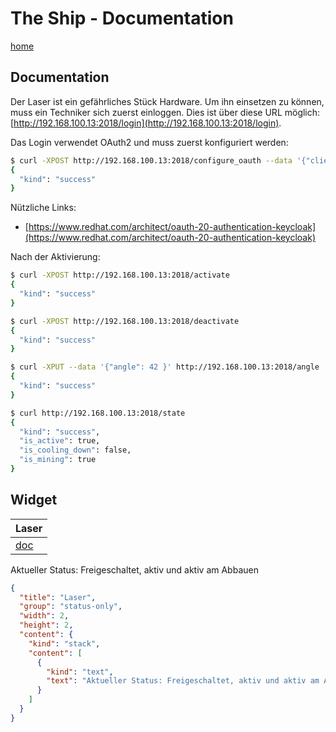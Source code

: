 # The Ship - Documentation

[home](../README.md)

## Documentation

Der Laser ist ein gefährliches Stück Hardware. Um ihn einsetzen zu können, muss ein Techniker sich zuerst einloggen.
Dies ist über diese URL möglich: [http://192.168.100.13:2018/login](http://192.168.100.13:2018/login).

Das Login verwendet OAuth2 und muss zuerst konfiguriert werden:

```sh
$ curl -XPOST http://192.168.100.13:2018/configure_oauth --data '{"client_secret": "XXX", "authorize_url": "http://XXX:2015/authorize", "token_url": "http://XXX:2015/token"}'
{
  "kind": "success"
}
```

Nützliche Links:

- [https://www.redhat.com/architect/oauth-20-authentication-keycloak](https://www.redhat.com/architect/oauth-20-authentication-keycloak)

Nach der Aktivierung:

```sh
$ curl -XPOST http://192.168.100.13:2018/activate
{
  "kind": "success"
}

$ curl -XPOST http://192.168.100.13:2018/deactivate
{
  "kind": "success"
}

$ curl -XPUT --data '{"angle": 42 }' http://192.168.100.13:2018/angle
{
  "kind": "success"
}

$ curl http://192.168.100.13:2018/state
{
  "kind": "success",
  "is_active": true,
  "is_cooling_down": false,
  "is_mining": true
}
```

## Widget

| Laser |
|-------|
| [doc](http://192.168.100.13:2000/doc/Laser/0) | [max](http://192.168.100.13:2000/widget/Laser/0) |

Aktueller Status: Freigeschaltet, aktiv und aktiv am Abbauen

```json
{
  "title": "Laser",
  "group": "status-only",
  "width": 2,
  "height": 2,
  "content": {
    "kind": "stack",
    "content": [
      {
        "kind": "text",
        "text": "Aktueller Status: Freigeschaltet, aktiv und aktiv am Abbauen"
      }
    ]
  }
}
